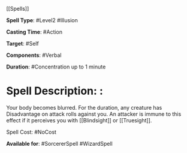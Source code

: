 [[Spells]]

**Spell Type**: #Level2 #Illusion

**Casting Time**: #Action

**Target**: #Self

**Components**: #Verbal

**Duration**: #Concentration up to 1 minute

# Spell Description: : 
Your body becomes blurred. For the duration, any creature has Disadvantage on attack rolls against you. An attacker is immune to this effect if it perceives you with [[Blindsight]] or [[Truesight]].

Spell Cost: #NoCost 

**Available for**: #SorcererSpell #WizardSpell 